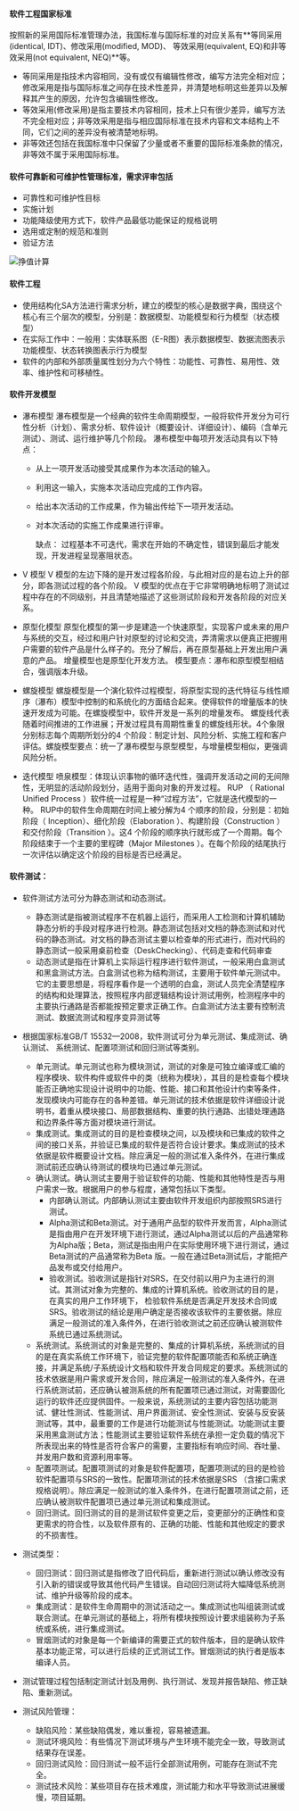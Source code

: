 #### 软件工程国家标准

按照新的采用国际标准管理办法，我国标准与国际标准的对应关系有**等同采用(identical, IDT)、修改采用(modified, MOD)、 等效采用(equivalent, EQ)和非等效采用(not equivalent, NEQ)**等。

- 等同采用是指技术内容相同，没有或仅有编辑性修改，编写方法完全相对应；修改采用是指与国际标准之间存在技术性差异，并清楚地标明这些差异以及解释其产生的原因，允许包含编辑性修改。
- 等效采用(修改采用)是指主要技术内容相同，技术上只有很少差异，编写方法不完全相对应；非等效采用是指与相应国际标准在技术内容和文本结构上不同，它们之间的差异没有被清楚地标明。
- 非等效还包括在我国标准中只保留了少量或者不重要的国际标准条款的情况，非等效不属于采用国际标准。



#### 软件可靠新和可维护性管理标准，需求评审包括

- 可靠性和可维护性目标
- 实施计划
- 功能降级使用方式下，软件产品最低功能保证的规格说明
- 选用或定制的规范和准则
- 验证方法



![挣值计算](https://github.com/youcai922/gaoxiang2022/blob/main/99src/软件生命周期的过程、活动和任务.png?raw=true)

#### 软件工程

- 使用结构化SA方法进行需求分析，建立的模型的核心是数据字典，围绕这个核心有三个层次的模型，分别是：数据模型、功能模型和行为模型（状态模型）
- 在实际工作中：一般用：实体联系图（E-R图）表示数据模型、数据流图表示功能模型、状态转换图表示行为模型
- 软件的内部和外部质量属性划分为六个特性：功能性、可靠性、易用性、效率、维护性和可移植性。



#### 软件开发模型

- 瀑布模型
  瀑布模型是一个经典的软件生命周期模型，一般将软件开发分为可行性分析（计划）、需求分析、软件设计（概要设计、详细设计）、编码（含单元测试）、测试、运行维护等几个阶段。
  瀑布模型中每项开发活动具有以下特点：

  - 从上一项开发活动接受其成果作为本次活动的输入。

  - 利用这一输入，实施本次活动应完成的工作内容。

  - 给出本次活动的工作成果，作为输出传给下一项开发活动。

  - 对本次活动的实施工作成果进行评审。

    缺点： 过程基本不可迭代，需求在开始的不确定性，错误到最后才能发现，开发进程呈现塞阻状态。

- V 模型
  V 模型的左边下降的是开发过程各阶段，与此相对应的是右边上升的部分，即各测试过程的各个阶段。
  V 模型的优点在于它非常明确地标明了测试过程中存在的不同级别，并且清楚地描述了这些测试阶段和开发各阶段的对应关系。

- 原型化模型
  原型化模型的第一步是建造一个快速原型，实现客户或未来的用户与系统的交互，经过和用户针对原型的讨论和交流，弄清需求以便真正把握用户需要的软件产品是什么样子的。充分了解后，再在原型基础上开发出用户满意的产品。
  增量模型也是原型化开发方法。
  模型要点：瀑布和原型模型相结合，强调版本升级。

- 螺旋模型
  螺旋模型是一个演化软件过程模型，将原型实现的迭代特征与线性顺序（瀑布）模型中控制的和系统化的方面结合起来。使得软件的增量版本的快速开发成为可能。在螺旋模型中，软件开发是一系列的增量发布。
  螺旋线代表随着时间推进的工作进展；开发过程具有周期性重复的螺旋线形状。4个象限分别标志每个周期所划分的4 个阶段：制定计划、风险分析、实施工程和客户评估。螺旋模型要点：统一了瀑布模型与原型模型，与增量模型相似，更强调风险分析。

- 迭代模型
  喷泉模型：体现认识事物的循环迭代性，强调开发活动之间的无间隙性，无明显的活动阶段划分，适用于面向对象的开发过程。
  RUP （ Rational Unified Process ）软件统一过程是一种“过程方法”，它就是迭代模型的一种。
  RUP中的软件生命周期在时间上被分解为4 个顺序的阶段，分别是：初始阶段（ Inception）、细化阶段（Elaboration ）、构建阶段（Construction ）和交付阶段（Transition ）。这4 个阶段的顺序执行就形成了一个周期。每个阶段结束于一个主要的里程碑（Major Milestones ）。在每个阶段的结尾执行一次评估以确定这个阶段的目标是否已经满足。



#### 软件测试：

- 软件测试方法可分为静态测试和动态测试。
  - 静态测试是指被测试程序不在机器上运行，而采用人工检测和计算机辅助静态分析的手段对程序进行检测。静态测试包括对文档的静态测试和对代码的静态测试。对文档的静态测试主要以检查单的形式进行，而对代码的静态测试一般采用桌前检查（DeskChecking）、代码走查和代码审查
  - 动态测试是指在计算机上实际运行程序进行软件测试，一般采用白盒测试和黑盒测试方法。白盒测试也称为结构测试，主要用于软件单元测试中。它的主要思想是，将程序看作是一个透明的白盒，测试人员完全清楚程序的结构和处理算法，按照程序内部逻辑结构设计测试用例，检测程序中的主要执行通路是否都能按预定要求正确工作。白盒测试方法主要有控制流测试、数据流测试和程序变异测试等
- 根据国家标准GB/T 15532—2008，软件测试可分为单元测试、集成测试、确认测试、 系统测试、配置项测试和回归测试等类别。
  - 单元测试。单元测试也称为模块测试，测试的对象是可独立编译或汇编的程序模块、软件构件或软件中的类（统称为模块），其目的是检查每个模块能否正确地实现设计说明中的功能、性能、接口和其他设计约束等条件，发现模块内可能存在的各种差错。单元测试的技术依据是软件详细设计说明书，着重从模块接口、局部数据结构、重要的执行通路、出错处理通路和边界条件等方面对模块进行测试。
  - 集成测试。集成测试的目的是检查模块之间，以及模块和已集成的软件之间的接口关系，并验证已集成的软件是否符合设计要求。集成测试的技术依据是软件概要设计文档。除应满足一般的测试准入条件外，在进行集成测试前还应确认待测试的模块均已通过单元测试。
  - 确认测试。确认测试主要用于验证软件的功能、性能和其他特性是否与用户需求一致。根据用户的参与程度，通常包括以下类型。
    - 内部确认测试。内部确认测试主要由软件开发组织内部按照SRS进行测试。
    - Alpha测试和Beta测试。对于通用产品型的软件开发而言，Alpha测试是指由用户在开发环境下进行测试，通过Alpha测试以后的产品通常称为Alpha版；Beta，测试是指由用户在实际使用环境下进行测试，通过Beta测试的产品通常称为Beta 版。一般在通过Beta测试后，才能把产品发布或交付给用户。
    - 验收测试。验收测试是指针对SRS，在交付前以用户为主进行的测试。其测试对象为完整的、集成的计算机系统。验收测试的目的是，在真实的用户工作环境下， 检验软件系统是否满足开发技术合同或SRS。验收测试的结论是用户确定是否接收该软件的主要依据。除应满足一般测试的准入条件外，在进行验收测试之前还应确认被测软件系统已通过系统测试。
  - 系统测试。系统测试的对象是完整的、集成的计算机系统，系统测试的目的是在真实系统工作环境下，验证完整的软件配置项能否和系统正确连接，并满足系统/子系统设计文档和软件开发合同规定的要求。系统测试的技术依据是用户需求或开发合同，除应满足一般测试的准入条件外，在进行系统测试前，还应确认被测系统的所有配置项已通过测试，对需要固化运行的软件还应提供固件。一般来说，系统测试的主要内容包括功能测试、健壮性测试、性能测试、用户界面测试、安全性测试、安装与反安装测试等，其中，最重要的工作是进行功能测试与性能测试。功能测试主要采用黑盒测试方法；性能测试主要验证软件系统在承担一定负载的情况下所表现出来的特性是否符合客户的需要，主要指标有响应时间、吞吐量、并发用户数和资源利用率等。
  - 配置项测试。配置项测试的对象是软件配置项，配置项测试的目的是检验软件配置项与SRS的一致性。配置项测试的技术依据是SRS （含接口需求规格说明）。除应满足一般测试的准入条件外，在进行配置项测试之前，还应确认被测软件配置项已通过单元测试和集成测试。
  - 回归测试。回归测试的目的是测试软件变更之后，变更部分的正确性和变更需求的符合性，以及软件原有的、正确的功能、性能和其他规定的要求的不损害性。

- 测试类型：
  - 回归测试：回归测试是指修改了旧代码后，重新进行测试以确认修改没有引入新的错误或导致其他代码产生错误。自动回归测试将大幅降低系统测试、维护升级等阶段的成本。
  - 集成测试：是软件生命周期中的测试活动之一。集成测试也叫组装测试或联合测试。在单元测试的基础上，将所有模块按照设计要求组装称为子系统或系统，进行集成测试。
  - 冒烟测试的对象是每一个新编译的需要正式的软件版本，目的是确认软件基本功能正常，可以进行后续的正式测试工作。冒烟测试的执行者是版本编译人员。

- 测试管理过程包括制定测试计划及用例、执行测试、发现并报告缺陷、修正缺陷、重新测试。
- 测试风险管理：
  - 缺陷风险：某些缺陷偶发，难以重视，容易被遗漏。
  - 测试环境风险：有些情况下测试环境与产生环境不能完全一致，导致测试结果存在误差。
  - 回归测试风险：回归测试一般不运行全部测试用例，可能存在测试不完全。
  - 测试技术风险：某些项目存在技术难度，测试能力和水平导致测试进展缓慢，项目延期。